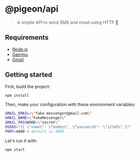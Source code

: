 # @pigeon/api

> A simple API to send SMS and email using HTTP 📮

## Requirements

- [Node.js](https://nodejs.org)
- [Gammu](https://wammu.eu/gammu)
- [Gmail](https://www.google.com/gmail/about)

## Getting started

First, build the project:

```sh
npm install
```

Then, make your configuration with these environment variables:

```sh
GMAIL_EMAIL=\"fake.messenger@gmail.com\"
GMAIL_NAME=\"FakeMessenger\"
GMAIL_PASSWORD=\"secret\"
USERS="[{ \"name\": \"bobby\", \"password\": \"12345\" }]"
PORT=4000 # default is 3000
```

Let's run it with:

```sh
npm start
```
